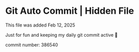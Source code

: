 # Git Auto Commit | Hidden File

This file was added Feb 12, 2025

Just for fun and keeping my daily git commit active 🤪

commit number: 386540
